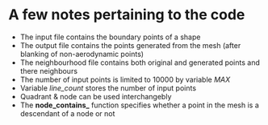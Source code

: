 # A few notes pertaining to the code

* The input file contains the boundary points of a shape
* The output file contains the points generated from the mesh (after blanking of non-aerodynamic points)
* The neighbourhood file contains both original and generated points and there neighbours
* The number of input points is limited to 10000 by variable *MAX*
* Variable *line_count* stores the number of input points
* Quadrant & node can be used interchangebly
* The **node_contains_** function specifies whether a point in the mesh is a descendant of a node or not